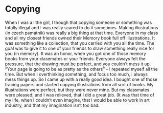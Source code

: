 # Copying 
When I was a little girl, I though that copying someone or something was totally illegal and I was really scared to do it sometimes. 
Making illustrations  (in czech památník) was really a big thing at that time. Everyone in my class and all my closest friends owned their Memory book full off illustrations. It was something like a collection, that you carried with you all the time. The goal was to give it to one of your friends to draw something really nice for you (in memory). 
It was an honor, when you got one of those memory books from your clasemates or your friends. Everyone always felt the pressure, that the drawing must be perfect, and you couldn’t mess it up. “Your page is going to be as pretty as the others” - I repeated myself all the time. But when I overthinking something, and  focus too much, I always mess things up. 
So I came up with a really good idea. I bought one of those tracing papers and started copying illustrations from all sort of books. My illustrations were perfect, but they were never mine. But my classmates were pleased, and I was relieved, that I did a great job. (It was that time of my life, when I couldn’t even imagine, that I would be able to work in art industry, and that my imagination isn’t too bad. 
